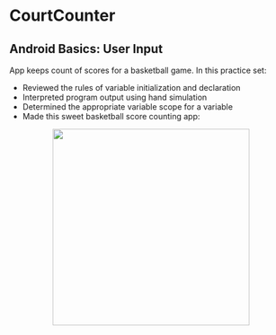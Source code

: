 # CourtCounter

## Android Basics: User Input
App keeps count of scores for a basketball game. In this practice set:

- Reviewed the rules of variable initialization and declaration
- Interpreted program output using hand simulation
- Determined the appropriate variable scope for a variable
- Made this sweet basketball score counting app:

<p align="center">
  <img src="https://c1.staticflickr.com/5/4686/25276466448_56b1daa86c_b.jpg" width="350"/>
</p>
